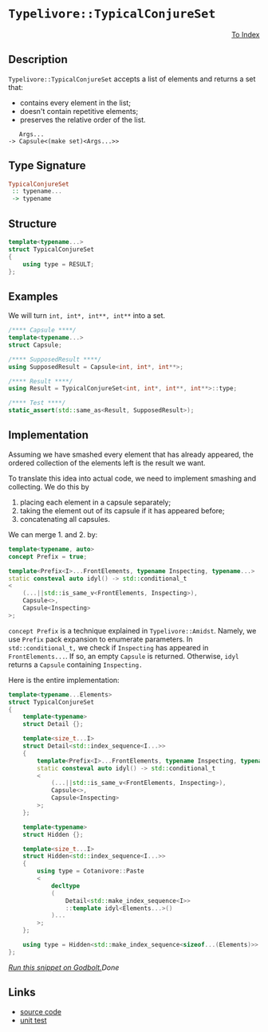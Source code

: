 <!-- Copyright 2024 Feng Mofan
SPDX-License-Identifier: Apache-2.0 -->

# `Typelivore::TypicalConjureSet`

<p style='text-align: right;'><a href="../../../facilities/metafunctions.md#typelivore-typical-conjure-set">To Index</a></p>

## Description

`Typelivore::TypicalConjureSet` accepts a list of elements and returns a set that:

- contains every element in the list;
- doesn't contain repetitive elements;
- preserves the relative order of the list.

<pre><code>   Args...
-> Capsule&lt;(make set)&lt;Args...&gt;&gt;</code></pre>

## Type Signature

```Haskell
TypicalConjureSet
 :: typename...
 -> typename
```

## Structure

```C++
template<typename...>
struct TypicalConjureSet
{
    using type = RESULT;
};
```

## Examples

We will turn `int, int*, int**, int**` into a set.

```C++
/**** Capsule ****/
template<typename...>
struct Capsule;

/**** SupposedResult ****/
using SupposedResult = Capsule<int, int*, int**>;

/**** Result ****/
using Result = TypicalConjureSet<int, int*, int**, int**>::type;

/**** Test ****/
static_assert(std::same_as<Result, SupposedResult>);
```

## Implementation

Assuming we have smashed every element that has already appeared, the ordered collection of the elements left is the result we want.

To translate this idea into actual code, we need to implement smashing and collecting.
We do this by

1. placing each element in a capsule separately;
2. taking the element out of its capsule if it has appeared before;
3. concatenating all capsules.

We can merge 1. and 2. by:

```C++
template<typename, auto>
concept Prefix = true;

template<Prefix<I>...FrontElements, typename Inspecting, typename...>
static consteval auto idyl() -> std::conditional_t
<
    (...||std::is_same_v<FrontElements, Inspecting>),
    Capsule<>,
    Capsule<Inspecting>
>;
```

`concept Prefix` is a technique explained in `Typelivore::Amidst`.
Namely, we use `Prefix` pack expansion to enumerate parameters.
In `std::conditional_t,` we check if `Inspecting` has appeared in `FrontElements...`.
If so, an empty `Capsule` is returned.
Otherwise, `idyl` returns a `Capsule` containing `Inspecting.`

Here is the entire implementation:

```C++
template<typename...Elements>
struct TypicalConjureSet
{
    template<typename>
    struct Detail {};

    template<size_t...I>
    struct Detail<std::index_sequence<I...>>
    {
        template<Prefix<I>...FrontElements, typename Inspecting, typename...>
        static consteval auto idyl() -> std::conditional_t
        <
            (...||std::is_same_v<FrontElements, Inspecting>),
            Capsule<>,
            Capsule<Inspecting>
        >;
    };

    template<typename>
    struct Hidden {};

    template<size_t...I>
    struct Hidden<std::index_sequence<I...>>
    {
        using type = Cotanivore::Paste
        <
            decltype
            (
                Detail<std::make_index_sequence<I>>
                ::template idyl<Elements...>()
            )...
        >;
    };

    using type = Hidden<std::make_index_sequence<sizeof...(Elements)>>::type;
};
```

[*Run this snippet on Godbolt.*](https://godbolt.org/#z:OYLghAFBqd5QCxAYwPYBMCmBRdBLAF1QCcAaPECAMzwBtMA7AQwFtMQByARg9KtQYEAysib0QXACx8BBAKoBnTAAUAHpwAMvAFYTStJg1DIApACYAQuYukl9ZATwDKjdAGFUtAK4sGIAKwAzKSuADJ4DJgAcj4ARpjEEhoAnKQADqgKhE4MHt6%2BAcEZWY4C4ZExLPGJXCm2mPalDEIETMQEeT5%2BQfWNOS1tBOXRcQlJqQqt7Z0FPZODw5XV4wCUtqhexMjsHAD0AFSHR8cnp/u7JhoAggdHANQAIphprozIeJgKd8cX17dnAJOvyulxBZkCEWQ3iwdxMgTcXkctEIAE84dhQeYIQwoV4YXC3MhJugsFR0Zi/sc7spiJgaKpvkdgQRMCw0gYWQSCCiXsw2KQ7kxEahydc0DjngRqbT6bDAg87gRiF5MHCrNdQf99nc3Ew0govPRGYdmaz2UxOfDubzWJgAHQO0VXSbKhw6vUG%2Bhqik3KkeVoMPAANxI7BAABUeXhRLRlExJphjedQXzPmkmNsdagA8HQ7CAOzqkHXFlsjmqq08xi2h12p0urxuyNpaNiOMJgtWfMPb0av67O4WeOJ3VKEA%2B0vmy1ua3VtjUjMAa0w7lkTAiCXrSsbUubrdj8enceQy9XgnXkWITpMhdBd3vdy8WSMiqrcoVx9PHnPG6vgSLN49v%2BPq7AOABKmDIJsWRBiOw7jn2VyTuWmLwneD7IRaFYzlWqa1uidxQvGXzfq0v5XKQ6H3ph06znhjqBNghEGAoJFrr%2BNhUa%2BNpsLW2D0GwgjOgKXF0TWDr8ayjAEBYCiUdcD7cXO9oOgA8gQCAJAoqEYtcDZNlGMbttOpEXgkILwpJgkEM6%2BGMQKpkcQSVnSbJdnYAK6macQCjuZit4KQ%2BT4RMASnvnce5GYeqqBfeBJcYpjmXhZbguUJvkOgKaUyRldb2QlD5eVp%2BGxXK2AgCAs69iC3bVf5PaIVqgLNcmlL3AAkmWUnnk0SbAk1LUAsCoI0dhYm8RJAnSdpjGgvpu6GWI37aJsmBCJgBD%2BUWimjVyuG2k6inzY8G3rrQnaAXVpW7fCWQAF6YAA%2BgQtbtYdD7HU8ZG0ASxIVREWCqI9SgAI4qhKBLtX5s2lTe22KRhZoofCNJ0ngqiQ%2BitYAGLELI2VyUpqZ3O1DAKC8DghQK40qXlulXAjH2tI4yCEQICZBmIgrCnceDoCitAQCsdwALQEX9KACPgTRiM9BVxWhpWM/eED4fmbg3m4Et4AowO2o9QYErj%2BNTYIhOk%2BTkGOEY6JrPLCO6vqhrYei8kM8riUes7kNkxT1vAO9jPksBsO1SHxbu9RSNYXtPEVvTR3bm6AASfNYAwF1hwB13R9O91PS9DpvTDkd3Mdqckowv0EOg/0MIDwOYGDbzYVDDEYiXilw/bwUvrO4X%2BoYua0hVkVttF9vxUrytYFCVXT4zED2x7X1ndXtcgCwTDLo9AOYEDoPg9smOzZ3HvKxVo28/zP2WabBC5eiQvLw%2BKwlaXXeMZfVbVV3Wc%2BopXuoV%2B5wgVBXdO68Kpbx3nvA%2BTcj7YXzqgKgtYIAExWMHcqlUf7h0urgtqg0mSaipNgVQrB2SJh%2BMQwhRDEJYkhNCRMBJxTbDSA/a8BDtSO09JQ2hSFc5jX2hNOmc0k5Sm4d7fBvp7hCC8GkYoK4IKeilFQ64QC7iyPkZkRRnxDRSlAe6J2Xp4QRAIAKUx%2BxzGCEOMHbO0jDh3CUXovqoJ1FONoPo%2BUEVFq0GWqtdam0TGCCsQQSxvNrFhIsfsdE38XhXXsdqcMnwVF8PmCzR6xEEgEAgBLBQ%2Bt4wEncWYjRciFHoCKbbNUHA1i0E4P4XgfgOBaFIKgTgGtLDWDLhsLYTDwQ8FIAQTQ1S1iLgCJIO0GgAAcZgzDJGSFwfwUzJlcHzPmaQtSOCSF4CwJIGhSCNOaa0jgvAFAgD2YMpp1TSBwFgDARAIANgEDSIicglA0BsjoAkKItpOCqEmQANhFv8yQdxgDIFZlIO0ZheArkICQPmeh%2BCCBEGIdgUgZCCEUCodQlzSC6C4KQAA7sQPUnAeA1LqQ0oZLTOCqURM8qUyC7h/MBcC0F4K7iQrMHcCAHgPn0GILCPpKxeAXK0GsCASB3ktgFa8iA0rPmJGAFIMwfA6Ash8pQWI1LYgRDaCiMlvBdXMGICiVSsRtBW0NaQd51lVIMFoAa3FWBYheGALqWgtBTncF4FgLeRhxDOrwLSSmsFvXNP3pBREOx%2BmmIaNS5EsQSWmo8FgalSo8A7J9aQWCxBYjaKeP64AyIjBDLWFQAwwAFAADUPiEtUrya1SLhAxjRdIZtWK1DUvxfoQwxhrDWH0HgWIpzIBrFQGwnI3qRbElAaYDplgzCHNzcQPmnx4BrDsFbHILh64zD8ASsIG4lhjAJcUbIAh916HPU0RYowai9G3QIAY0xPBdD0Fuymz6phDGPfej9P6r0EvmO0O9VRT2bu6dsCQFKOD1P2dSo5zKAVApBWCiF4zuVoOliQIVgQuAioGWWtYmkmBYESELUgozJCBDtMkQIayNCSDMJIf5GgND%2BH%2BakDZWzSA7Pw3af5XB/mTOSMs/5/hJALPo/8hDuKjknLOURy5Eq7mSoefSl5FB5WoH5V8n5HA2gsCDPmEWTBmJ9s5ckO0XAJkwpw6u2uBLm0ovEOijtSgu24t0Kq4lpKfWwfgwc3gRy6VPMRHcJlLLUMWZfFwaztmNA8r5TKhIeGzCEbFVc9TCrZXady2MIiRh4u1DVR4rSWqdV6tNda41%2BrzWWocNa210l7WOupS6t1HqvXWr9X2wNzT8AhscGG6lkaoIsmtXGjZzTE3JpRKmnYzSM1Zv6bm/NShC39ZCmWvglaa11obYwJtshXNtoxfITzOLmk%2Bd7aW%2BdVhLBDpHRulpk72acBnTXOdA7F3LoSI59dY7H1fr8BAVwQGQj1zA8sM9mQL25DfQUOHJQcgw9PSDpoL6OhI4PZj/oP70cPpAzj/IeOSdE5g%2BsTY0GCP6EpXJw5nBkOspBUV0K8WbMTJ5bgOFgqsQEdFcR0gpHyOUFg7x/j1mmP5n8MkVZgRmOsak4zkLnBFPnN2zc%2B5jyGVyoK8Qb5bBOBGbZSwBQQZWZBk5%2BWSY9m%2BcIuc6d1tEh22yE7ddnQIBgh%2BbSIawLVL5O0s04yqgzKzcW6tzbrCkxku6dS/z8EgRMta6lfHxV%2Bv08CpAJb%2BRBt4uPVtwQR6qhgVlY1aciA2rcV1Zq9m2vZqLVWuzS1wQbWnWDcwK691YgevZr6wGpbvrg3btG7i8b0apuCHjbiub%2BrFvptXat3g62C2sm26WlTe2mBVtrZgetjbs0uZd%2B593V3u3e7u/2hdNhE2jsoxOpo3rdh/Qe9YJdIWV1rvv5uhoT6wcQ6456BHoVD/oo4I6Q43po5/rgbE5/6g7Y6Q6fpY6E4wGw62CAZAHAaoGgGwFU4KBQZooB6q40ocDh4grm6W53DW7WZF484OZ4aC7KbiokaYBkZjCUY8bbIgCzJ2iBCBD%2BCLJSbsb8H5giYkEKa2BKZZYrAjIgCSD%2BB0YrL5jsaTKSDzJcDTJmCyYbKBCB5M7HLMHDL04cDQoSHq5GGyE5paQ7qSBAA%3D%3D)$Done$

## Links

- [source code](../../../../conceptrodon/descend/typelivore/conjure_set.hpp)
- [unit test](../../../../tests/unit/metafunctions/typelivore/typical_conjure_set.test.hpp)
